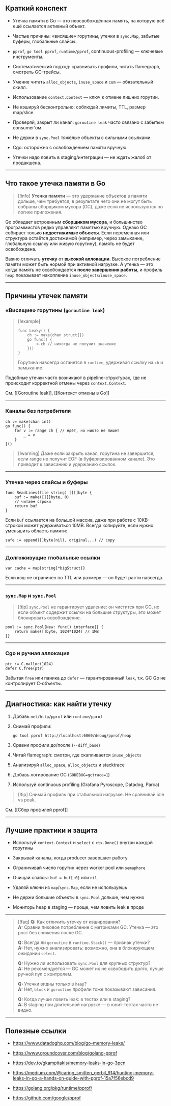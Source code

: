 ## Краткий конспект

- Утечка памяти в Go — это неосвобождённая память, на которую всё ещё ссылается активный объект.
    
- Частые причины: «висящие» горутины, утечки в `sync.Map`, забытые буферы, глобальные слайсы.
    
- `pprof`, `go tool pprof`, `runtime/pprof`, continuous-profiling — ключевые инструменты.
    
- Систематический подход: сравнивать профили, читать flamegraph, смотреть GC-трейсы.
    
- Умение читать `alloc_objects`, `inuse_space` и `cum` — обязательный скилл.
    
- Использование `context.Context` — ключ к отмене лишних горутин.
    
- Не кэшируй бесконтрольно: соблюдай лимиты, TTL, размер map/slice.
    
- Проверяй, закрыт ли канал: `goroutine leak` часто связано с забытым consumer’ом.
    
- Не держи в `sync.Pool` тяжёлые объекты с сильными ссылками.
    
- Cgo: осторожно с освобождением памяти вручную.
    
- Утечки надо ловить в staging/интеграции — не ждать жалоб от продакшена.
    

---

## Что такое утечка памяти в Go

> [!info] **Утечка памяти** — это удержание объектов в памяти дольше, чем требуется, в результате чего они не могут быть собраны сборщиком мусора (GC), даже если не используются по логике приложения.

Go обладает встроенным **сборщиком мусора**, и большинство программистов редко управляют памятью вручную. Однако GC собирает только **недостижимые объекты**. Если переменная или структура остаётся достижимой (например, через замыкание, глобальную ссылку или живую горутину), память не будет освобождена.

Важно отличать **утечку** от **высокой аллокации**. Высокое потребление памяти может быть нормой при активной нагрузке. А утечка — это когда память не освобождается **после завершения работы**, и профиль `heap` показывает накопление `inuse_objects`/`inuse_space`.

---

## Причины утечек памяти

### «Висящие» горутины (`goroutine leak`)

> [!example]
> 
> ```
> func Leaky() {
>     ch := make(chan struct{})
>     go func() {
>         <-ch // никогда не получит значение
>     }()
> }
> ```
> 
> Горутина навсегда останется в `runtime`, удерживая ссылку на `ch` и замыкание.

Подобные утечки часто возникают в pipeline-структурах, где не происходит корректной отмены через `context.Context`.

См. [[Goroutine leak]], [[Контекст отмены в Go]]

---

### Каналы без потребителя

```
ch := make(chan int)
go func() {
    for v := range ch { // ждёт, но никто не пишет
        _ = v
    }
}()
```

> [!warning] Даже если закрыть канал, горутина не завершится, если range не получит EOF (в буферизированном канале). Это приводит к зависанию и удержанию ссылок.

---

### Утечка через слайсы и буферы

```
func ReadLines(file string) [][]byte {
    buf := make([][]byte, 0)
    // читаем строки
    return buf
}
```

Если `buf` ссылается на большой массив, даже при работе с 10KB-строкой может удерживаться 10MB. Всегда копируйте, если нужно уменьшить область памяти:

```
safe := append([]byte(nil), original...) // copy
```

---

### Долгоживущие глобальные ссылки

```
var cache = map[string]*bigStruct{}
```

Если кэш не ограничен по TTL или размеру — он будет расти навсегда.

---

### `sync.Map` и `sync.Pool`

> [!tip] `sync.Pool` не гарантирует удаление: он чистится при GC, но если объект содержит ссылки на большие структуры, это может блокировать освобождение.

```
pool := sync.Pool{New: func() interface{} {
    return make([]byte, 1024*1024) // 1MB
}}
```

---

### Cgo и ручная аллокация

```
ptr := C.malloc(1024)
defer C.free(ptr)
```

Забытая `free` или паника до `defer` — гарантированный `leak`, т.к. GC Go не контролирует C-объекты.

---

## Диагностика: как найти утечку

1. Добавь `net/http/pprof` или `runtime/pprof`
    
2. Снимай профили:
    
    ```
    go tool pprof http://localhost:6060/debug/pprof/heap
    ```
    
3. Сравни профили до/после (`--diff_base`)
    
4. Читай flamegraph: смотри, где скапливается `inuse_objects`
    
5. Анализируй `alloc_space`, `alloc_objects` и stacktrace
    
6. Добавь логирование GC (`GODEBUG=gctrace=1`)
    
7. Используй continuous profiling (Grafana Pyroscope, Datadog, Parca)
    

> [!tip] Снимай профиль при стабильной нагрузке. Не сравнивай idle vs peak.

См. [[Сбор профилей pprof]]

---

## Лучшие практики и защита

- Используй `context.Context` и `select` с `ctx.Done()` внутри каждой горутины
    
- Закрывай каналы, когда producer завершает работу
    
- Ограничивай число горутин через worker pool или `semaphore`
    
- Очищай слайсы: `buf = buf[:0]` или `nil`
    
- Удаляй ключи из `map`/`sync.Map`, если не используешь
    
- Не держи большие объекты в `sync.Pool` дольше, чем нужно
    
- Мониторь heap в staging — проще, чем ловить leak в проде
    

---

> [!faq] **Q:** Как отличить утечку от кэширования?  
> **A:** Сравни пиковое потребление с метриками GC. Утечка — это рост без снижения после GC.
> 
> **Q:** Всегда ли `goroutine` в `runtime.Stack()` — признак утечки?  
> **A:** Нет, нужно анализировать: возможно, она в блокирующем ожидании `select`.
> 
> **Q:** Нужно ли использовать `sync.Pool` для крупных структур?  
> **A:** Не рекомендуется — GC может их не освободить долго, лучше ручной пул с контролем.
> 
> **Q:** Утечки видны только в `heap`?  
> **A:** Нет, `block` и `goroutine` профили тоже показывают зависания.
> 
> **Q:** Когда лучше ловить leak: в тестах или в staging?  
> **A:** В staging при длительной нагрузке — в юнит-тестах часто не видно.

---

## Полезные ссылки

- https://www.datadoghq.com/blog/go-memory-leaks/
    
- https://www.groundcover.com/blog/golang-pprof
    
- https://dev.to/gkampitakis/memory-leaks-in-go-3pcn
    
- https://medium.com/@caring_smitten_gerbil_914/hunting-memory-leaks-in-go-a-hands-on-guide-with-pprof-15a7f56ebcd9
    
- https://golang.org/pkg/runtime/pprof/
    
- https://github.com/google/pprof

